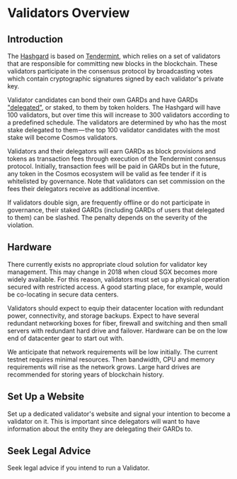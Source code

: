 # Validators Overview

## Introduction

The [Hashgard](../README.md) is based on [Tendermint](https://github.com/tendermint/tendermint/tree/master/docs/introduction), which relies on a set of validators that are responsible for committing new blocks in the blockchain. These validators participate in the consensus protocol by broadcasting votes which contain cryptographic signatures signed by each validator's private key.

Validator candidates can bond their own GARDs and have GARDs ["delegated"](../delegator-guide-cli.md), or staked, to them by token holders. The Hashgard will have 100 validators, but over time this will increase to 300 validators according to a predefined schedule. The validators are determined by who has the most stake delegated to them — the top 100 validator candidates with the most stake will become Cosmos validators.

Validators and their delegators will earn GARDs as block provisions and tokens as transaction fees through execution of the Tendermint consensus protocol. Initially, transaction fees will be paid in GARDs but in the future, any token in the Cosmos ecosystem will be valid as fee tender if it is whitelisted by governance. Note that validators can set commission on the fees their delegators receive as additional incentive.

If validators double sign, are frequently offline or do not participate in governance, their staked GARDs (including GARDs of users that delegated to them) can be slashed. The penalty depends on the severity of the violation.

## Hardware

There currently exists no appropriate cloud solution for validator key management. This may change in 2018 when cloud SGX becomes more widely available. For this reason, validators must set up a physical operation secured with restricted access. A good starting place, for example, would be co-locating in secure data centers.

Validators should expect to equip their datacenter location with redundant power, connectivity, and storage backups. Expect to have several redundant networking boxes for fiber, firewall and switching and then small servers with redundant hard drive and failover. Hardware can be on the low end of datacenter gear to start out with.

We anticipate that network requirements will be low initially. The current testnet requires minimal resources. Then bandwidth, CPU and memory requirements will rise as the network grows. Large hard drives are recommended for storing years of blockchain history.

## Set Up a Website

Set up a dedicated validator's website and signal your intention to become a validator on it. This is important since delegators will want to have information about the entity they are delegating their GARDs to.

## Seek Legal Advice

Seek legal advice if you intend to run a Validator.
